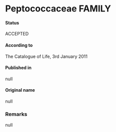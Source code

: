 Peptococcaceae FAMILY
=======

#### Status
ACCEPTED

#### According to
The Catalogue of Life, 3rd January 2011

#### Published in
null

#### Original name
null

### Remarks
null